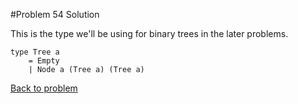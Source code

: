 #Problem 54 Solution

This is the type we'll be using for binary trees in the later problems. 

```
type Tree a
    = Empty
    | Node a (Tree a) (Tree a)
```
[Back to problem](../p/p54.md)